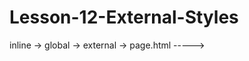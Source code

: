 # Lesson-12-External-Styles

inline -> <tag style="css"></tag>
global -> <head><style></style></head>
external ->
        page.html -----> <style class="css">
        
        
        style.css
        =============
            selector1{
            propr:val;
            }
            selector2{
                propr:val;
            }
        page.html
            ----------------
            head
            --> <link rel"stylesheet" href="style.css" />

================================================================================
CSS PRYORITY / CSS SPECIFICITY
1. element <---- style1,style2,style3....
            li{
                color:red;
            }
            .....
            li{
            color:red;
            }
    Daca unu si acela-si stil are aceea-si greutate (tag vs tag / class vs class / id vs id) , cel care-i ultimul - cistiga.

2. Simple Priority Rule
    inline > #id> .class > :pseude >tag > parent > default 
Cu cit stilul dat este mai apropiat de element, cu atit este mai prioritar.

3. Complex selectors - cu cit mai mare cifra , cu atit mai prioritar este .
    http://designshack.co.uk/wp-content/uploads/css-specificity-10.jpg
                ^^^^^^^^^^^^^^^^^^^^^^^^^^^^^^^^^^^^^^^^^^^^^^^^^^^^^^^^^^^^^^^^^^^^^^^^^^^^^^^^^^
                ||||||||||||||||||||||||||||||||||||||||||||||||||||||||||||||||||||||||||||||||||
    #container .content .col p{
        // 121
    }
    #container div .col p{
        // 112
    }
